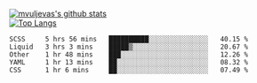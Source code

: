 [![mvuljevas's github stats](https://github-readme-stats.vercel.app/api?username=mvuljevas&show_icons=true&theme=dracula)](https://www.mvuljevas.com)
<br>
[![Top Langs](https://github-readme-stats.vercel.app/api/top-langs/?username=mvuljevas&theme=dracula)](https://www.mvuljevas.com)

<!--START_SECTION:waka-->
```text
SCSS     5 hrs 56 mins   ██████████░░░░░░░░░░░░░░░   40.15 % 
Liquid   3 hrs 3 mins    █████▒░░░░░░░░░░░░░░░░░░░   20.67 % 
Other    1 hr 48 mins    ███░░░░░░░░░░░░░░░░░░░░░░   12.26 % 
YAML     1 hr 13 mins    ██░░░░░░░░░░░░░░░░░░░░░░░   08.32 % 
CSS      1 hr 6 mins     ██░░░░░░░░░░░░░░░░░░░░░░░   07.49 % 
```
<!--END_SECTION:waka-->
